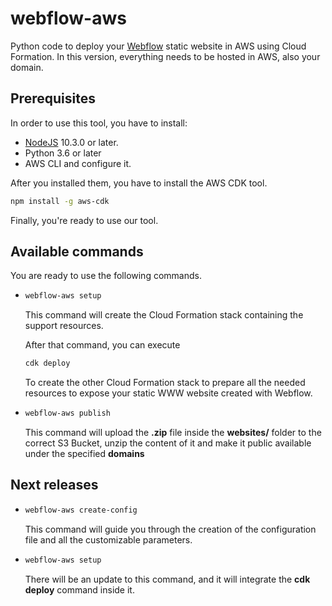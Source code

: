 # webflow-aws
Python code to deploy your [Webflow](https://webflow.com/) static website in AWS using Cloud Formation.
In this version, everything needs to be hosted in AWS, also your domain.

## Prerequisites

In order to use this tool, you have to install:
- [NodeJS](https://nodejs.org/en/download/) 10.3.0 or later.
- Python 3.6 or later
- AWS CLI and configure it.

After you installed them, you have to install the AWS CDK tool.

```bash
npm install -g aws-cdk
```

Finally, you're ready to use our tool.

## Available commands

You are ready to use the following commands.

- ```bash
  webflow-aws setup
  ```
  
  This command will create the Cloud Formation stack containing the support resources.

  After that command, you can execute

  ```bash
  cdk deploy
  ```

  To create the other Cloud Formation stack to prepare all the needed resources to expose your static
  WWW website created with Webflow.
  
- ```bash
  webflow-aws publish
  ```
  
  This command will upload the **.zip** file inside the **websites/** folder to the correct S3 Bucket,
  unzip the content of it and make it public available under the specified **domains**
  
## Next releases

- ```bash
  webflow-aws create-config
  ```
  
  This command will guide you through the creation of the configuration file and all the customizable parameters.

- ```bash
  webflow-aws setup
  ```
  
  There will be an update to this command, and it will integrate the **cdk deploy** command inside it.